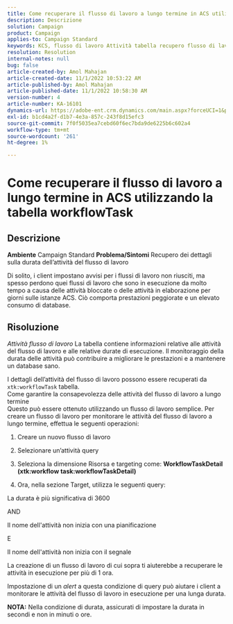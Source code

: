```yaml
---
title: Come recuperare il flusso di lavoro a lungo termine in ACS utilizzando la tabella workflowTask
description: Descrizione
solution: Campaign
product: Campaign
applies-to: Campaign Standard
keywords: KCS, flusso di lavoro Attività tabella recupero flusso di lavoro a lungo termine
resolution: Resolution
internal-notes: null
bug: false
article-created-by: Amol Mahajan
article-created-date: 11/1/2022 10:53:22 AM
article-published-by: Amol Mahajan
article-published-date: 11/1/2022 10:58:30 AM
version-number: 4
article-number: KA-16101
dynamics-url: https://adobe-ent.crm.dynamics.com/main.aspx?forceUCI=1&pagetype=entityrecord&etn=knowledgearticle&id=502e5362-d359-ed11-9561-6045bd006a22
exl-id: b1cd4a2f-d1b7-4e3a-857c-243f8d15efc3
source-git-commit: 7f0f5035ea7cebd60f6ec7bda9de6225b6c602a4
workflow-type: tm+mt
source-wordcount: '261'
ht-degree: 1%

---
```


# Come recuperare il flusso di lavoro a lungo termine in ACS utilizzando la tabella workflowTask

## Descrizione

<b>Ambiente</b>
Campaign Standard
<b>Problema/Sintomi</b>
Recupero dei dettagli sulla durata dell’attività del flusso di lavoro

Di solito, i client impostano avvisi per i flussi di lavoro non riusciti, ma spesso perdono quei flussi di lavoro che sono in esecuzione da molto tempo a causa delle attività bloccate o delle attività in elaborazione per giorni sulle istanze ACS. Ciò comporta prestazioni peggiorate e un elevato consumo di database.


## Risoluzione


*Attività flusso di lavoro* La tabella contiene informazioni relative alle attività del flusso di lavoro e alle relative durate di esecuzione. Il monitoraggio della durata delle attività può contribuire a migliorare le prestazioni e a mantenere un database sano.

I dettagli dell’attività del flusso di lavoro possono essere recuperati da `xtk:workflowTask` tabella.
<br>Come garantire la consapevolezza delle attività del flusso di lavoro a lungo termine<br>
Questo può essere ottenuto utilizzando un flusso di lavoro semplice. Per creare un flusso di lavoro per monitorare le attività del flusso di lavoro a lungo termine, effettua le seguenti operazioni:

1. Creare un nuovo flusso di lavoro

2. Selezionare un’attività query

3. Seleziona la dimensione Risorsa e targeting come: <b>WorkflowTaskDetail</b> <b>(xtk:workflow task:workflowTaskDetail)</b>

4. Ora, nella sezione Target, utilizza le seguenti query:

La durata è più significativa di 3600

AND

Il nome dell&#39;attività non inizia con una pianificazione

E

Il nome dell&#39;attività non inizia con il segnale



La creazione di un flusso di lavoro di cui sopra ti aiuterebbe a recuperare le attività in esecuzione per più di 1 ora.

Impostazione di un *alert* a questa condizione di query può aiutare i client a monitorare le attività del flusso di lavoro in esecuzione per una lunga durata.

<b>NOTA:</b> Nella condizione di durata, assicurati di impostare la durata in secondi e non in minuti o ore.

